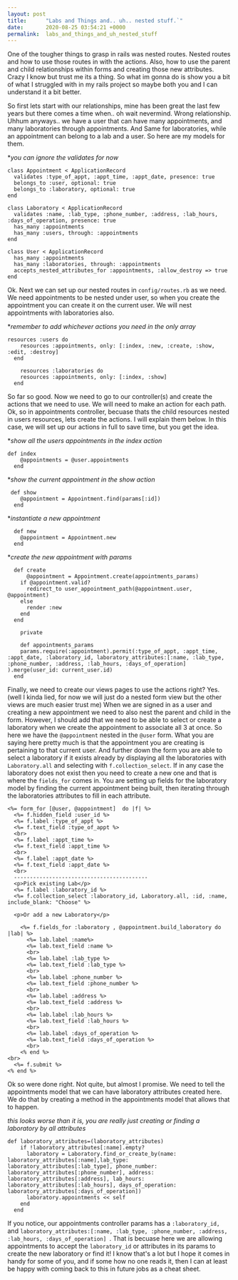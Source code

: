 ```yaml
---
layout: post
title:      "Labs and Things and.. uh.. nested stuff.`"
date:       2020-08-25 03:54:21 +0000
permalink:  labs_and_things_and_uh_nested_stuff
---
```



One of the tougher things to grasp in rails was nested routes. Nested routes and how to use those routes in with the actions. Also, how to use the parent and child relationships within forms and creating those new attributes. Crazy I know but trust me its a thing. So what im gonna do is show you a bit of what I struggled with in my rails project so maybe both you and I can understand it a bit better.

So first lets start with our relationships, mine has been great the last few years but there comes a time when.. oh wait nevermind. Wrong relationship. Uhhum anyways.. we have a user that can have many appointments, and many laboratories through appointments. And Same for laboratories, while an appointment can belong to a lab and a user.
So here are my models for them.

**you can ignore the validates for now*
```
class Appointment < ApplicationRecord
  validates :type_of_appt, :appt_time, :appt_date, presence: true
  belongs_to :user, optional: true
  belongs_to :laboratory, optional: true
end

class Laboratory < ApplicationRecord
  validates :name, :lab_type, :phone_number, :address, :lab_hours, :days_of_operation, presence: true
  has_many :appointments
  has_many :users, through: :appointments
end

class User < ApplicationRecord
  has_many :appointments
  has_many :laboratories, through: :appointments
  accepts_nested_attributes_for :appointments, :allow_destroy => true
end
```

Ok. Next we can set up our nested routes in `config/routes.rb` as we need. We need appointments to be nested under user, so when you create the appointment you can create it on the current user. We will nest appointments with laboratories also.

**remember to add whichever actions you need in the only array*
```
resources :users do 
    resources :appointments, only: [:index, :new, :create, :show, :edit, :destroy]
  end
	
	resources :laboratories do 
    resources :appointments, only: [:index, :show]
  end
```

So far so good. Now we need to go to our controller(s) and create the actions that we need to use. We will need to make an action for each path. Ok, so in appointments controller, becuase thats the child resources nested in users resources, lets create the actions. I will explain them below. In this case, we will set up our actions in full to save time, but you get the idea.

**show all the users appointments in the index action*
```
def index
    @appointments = @user.appointments
  end
```

**show the current appointment in the show action*
```
 def show
    @appointment = Appointment.find(params[:id])
  end
```

**instantiate a new appointment*
```
  def new
    @appointment = Appointment.new
  end
```

**create the new appointment with params*
```
  def create
      @appointment = Appointment.create(appointments_params)    
    if @appointment.valid?
      redirect_to user_appointment_path(@appointment.user, @appointment)
    else
      render :new
    end
  end
	
	private 
	
	def appointments_params
    params.require(:appointment).permit(:type_of_appt, :appt_time, :appt_date, :laboratory_id, laboratory_attributes:[:name, :lab_type, :phone_number, :address, :lab_hours, :days_of_operation] ).merge(user_id: current_user.id)
  end
```

Finally, we need to create our views pages to use the actions right? Yes. (well I kinda lied, for now we will just do a nested form view but the other views are much easier trust me) When we are signed in as a user and creating a new appointment we need to also nest the parent and child in the form. However, I should add that we need to be able to select or create a laboratory when we create the appointment to associate all 3 at once. So here we have the `@appointment` nested in the `@user` form. What you are saying here pretty much is that the appointment you are creating is pertaining to that current user. And further down the form you are able to select a laboratory if it exists already by displaying all the laboratories with `Laboratory.all` and selecting with `f.collection_select`. If in any case the laboratory does not exist then you need to create a new one and that is where the `fields_for` comes in. You are setting up fields for the laboratory model by finding the current appointment being built, then iterating through the laboratories attributes to fill in each attribute.

```
<%= form_for [@user, @appointment]  do |f| %>
  <%= f.hidden_field :user_id %>
  <%= f.label :type_of_appt %>
  <%= f.text_field :type_of_appt %>
  <br>
  <%= f.label :appt_time %>
  <%= f.text_field :appt_time %>
  <br>
  <%= f.label :appt_date %>
  <%= f.text_field :appt_date %>
  <br>
  ------------------------------------------
  <p>Pick existing Lab</p>
  <%= f.label :laboratory_id %>
  <%= f.collection_select :laboratory_id, Laboratory.all, :id, :name, include_blank: "Choose" %>

  <p>Or add a new Laboratory</p>

    <%= f.fields_for :laboratory , @appointment.build_laboratory do |lab| %>
      <%= lab.label :name%>
      <%= lab.text_field :name %>
      <br>
      <%= lab.label :lab_type %>
      <%= lab.text_field :lab_type %>
      <br>
      <%= lab.label :phone_number %>
      <%= lab.text_field :phone_number %>
      <br>
      <%= lab.label :address %>
      <%= lab.text_field :address %>
      <br>
      <%= lab.label :lab_hours %>
      <%= lab.text_field :lab_hours %>
      <br>
      <%= lab.label :days_of_operation %>
      <%= lab.text_field :days_of_operation %>
      <br>
    <% end %>
<br>
  <%= f.submit %>
<% end %>
```

Ok so were done right. Not quite, but almost I promise. We need to tell the appointments model that we can have laboratory attributes created here. We do that by creating a method in the appointments model that allows that to happen.

*this looks worse than it is, you are really just creating or finding a laboratory by all attributes*
```
def laboratory_attributes=(laboratory_attributes)
    if !laboratory_attributes[:name].empty?
      laboratory = Laboratory.find_or_create_by(name: laboratory_attributes[:name],lab_type: laboratory_attributes[:lab_type], phone_number: laboratory_attributes[:phone_number], address: laboratory_attributes[:address], lab_hours: laboratory_attributes[:lab_hours], days_of_operation: laboratory_attributes[:days_of_operation])
      laboratory.appointments << self
    end
  end
```

If you notice, our appointments controller params has a `:laboratory_id,` and  `laboratory_attributes:[:name, :lab_type, :phone_number, :address, :lab_hours, :days_of_operation] `. That is becuase here we are allowing appointments to accept the `laboratory_id` or attributes in its params to create the new laboratory or find it! I know that's a lot but I hope it comes in handy for some of you, and if some how no one reads it, then I can at least be happy with coming back to this in future jobs as a cheat sheet.


